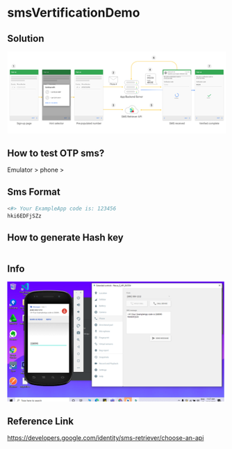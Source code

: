 # smsVertificationDemo

## Solution
<img src="https://github.com/dev-mgkaung/smsVertificationDemo/blob/master/1_Ypvky_mIAD7dVoNUzBz39A.png" width=“400”/>


## How to test OTP sms?
   Emulator > phone > 

## Sms Format
```python
<#> Your ExampleApp code is: 123456
hki6EDFjSZz
```

## How to generate Hash key
```python

```

   
## Info
<img src="https://github.com/dev-mgkaung/smsVertificationDemo/blob/master/sms_photo.png" width="600"/>

## Reference Link

https://developers.google.com/identity/sms-retriever/choose-an-api
